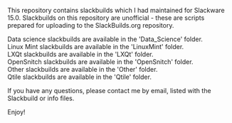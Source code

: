 This repository contains slackbuilds which I had maintained for Slackware 15.0. Slackbuilds on this repository are unofficial - these are scripts prepared for uploading to the SlackBuilds.org repository.

Data science slackbuilds are available in the 'Data_Science' folder.  
Linux Mint slackbuilds are available in the 'LinuxMint' folder.  
LXQt slackbuilds are available in the 'LXQt' folder.  
OpenSnitch slackbuilds are available in the 'OpenSnitch' folder.  
Other slackbuilds are available in the 'Other' folder.  
Qtile slackbuilds are available in the 'Qtile' folder.  

If you have any questions, please contact me by email, listed with the Slackbuild or info files.

Enjoy!
